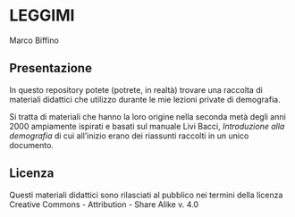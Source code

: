 # LEGGIMI
Marco Biffino

## Presentazione

In questo repository potete (potrete, in realtà) trovare una raccolta di
materiali didattici che utilizzo durante le mie lezioni private di
demografia.

Si tratta di materiali che hanno la loro origine nella seconda metà
degli anni 2000 ampiamente ispirati e basati sul manuale Livi Bacci,
*Introduzione alla demografia* di cui all’inizio erano dei riassunti
raccolti in un unico documento.

## Licenza

Questi materiali didattici sono rilasciati al pubblico nei termini della
licenza Creative Commons - Attribution - Share Alike v. 4.0
